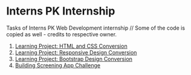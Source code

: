 # Interns PK Internship
Tasks of Interns PK Web Development internship
// Some of the code is copied as well - credits to respective owner.

1. [Learning Project: HTML and CSS Conversion](https://jsfiddle.net/Ali42315/ye3r2dkp/3/)
2. [Learning Project: Responsive Design Conversion](https://jsfiddle.net/Ali42315/fp5odqsv/2/)
3. [Learning Project: Bootstrap Design Conversion](https://replit.com/@AliAbbas69/Interns-Pk-Project-3)
4. [Building Screening App Challenge](https://codesandbox.io/s/affectionate-hermann-9bxm0?file=/index.html)
